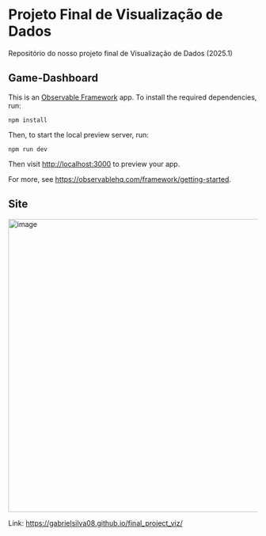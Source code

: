 # Projeto Final de Visualização de Dados

Repositório do nosso projeto final de Visualização de Dados (2025.1)

## Game-Dashboard

This is an [Observable Framework](https://observablehq.com/framework/) app. To install the required dependencies, run:

```
npm install
```

Then, to start the local preview server, run:

```
npm run dev
```

Then visit <http://localhost:3000> to preview your app.

For more, see <https://observablehq.com/framework/getting-started>.

## Site

<img width="1348" height="593" alt="image" src="https://github.com/user-attachments/assets/0c04ae12-5be5-4e11-b170-af3029df4575" />

Link: <https://gabrielsilva08.github.io/final_project_viz/>
